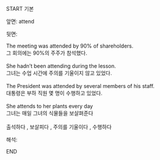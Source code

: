 START
기본

앞면:
attend


뒷면:
<div>The meeting was attended by 90% of shareholders. </div><div>그 회의에는 90%의 주주가 참석했다.</div><div><br></div><div><div>She hadn’t been attending during the lesson. </div><div>그녀는 수업 시간에 주의를 기울이지 않고 있었다.</div></div><div><br></div><div><div>The President was attended by several members of his staff. </div><div>대통령은 부하 직원 몇 명이 수행하고 있었다.</div></div><div><br></div><div>She attends to her plants every day<br></div><div>그녀는 매일 그녀의 식물들을 보살펴준다</div><div><br></div><div>출석하다 , 보살피다 , 주의를 기울이다 , 수행하다</div>


해석:

END